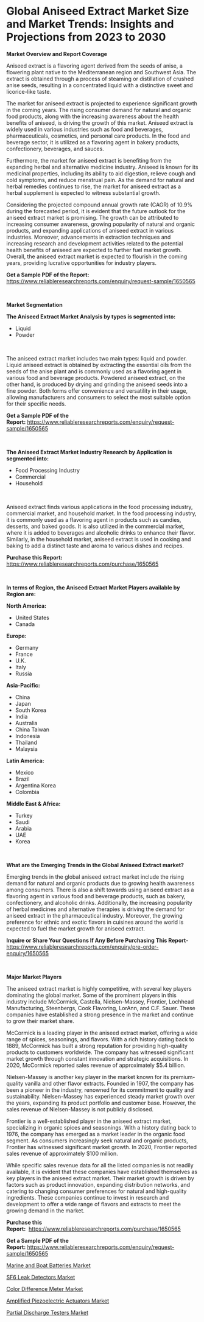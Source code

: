 <p><h1>Global Aniseed Extract Market Size and Market Trends: Insights and Projections from 2023 to 2030</h1></p><p><strong>Market Overview and Report Coverage</strong></p>
<p><p>Aniseed extract is a flavoring agent derived from the seeds of anise, a flowering plant native to the Mediterranean region and Southwest Asia. The extract is obtained through a process of steaming or distillation of crushed anise seeds, resulting in a concentrated liquid with a distinctive sweet and licorice-like taste.</p><p>The market for aniseed extract is projected to experience significant growth in the coming years. The rising consumer demand for natural and organic food products, along with the increasing awareness about the health benefits of aniseed, is driving the growth of this market. Aniseed extract is widely used in various industries such as food and beverages, pharmaceuticals, cosmetics, and personal care products. In the food and beverage sector, it is utilized as a flavoring agent in bakery products, confectionery, beverages, and sauces.</p><p>Furthermore, the market for aniseed extract is benefiting from the expanding herbal and alternative medicine industry. Aniseed is known for its medicinal properties, including its ability to aid digestion, relieve cough and cold symptoms, and reduce menstrual pain. As the demand for natural and herbal remedies continues to rise, the market for aniseed extract as a herbal supplement is expected to witness substantial growth.</p><p>Considering the projected compound annual growth rate (CAGR) of 10.9% during the forecasted period, it is evident that the future outlook for the aniseed extract market is promising. The growth can be attributed to increasing consumer awareness, growing popularity of natural and organic products, and expanding applications of aniseed extract in various industries. Moreover, advancements in extraction techniques and increasing research and development activities related to the potential health benefits of aniseed are expected to further fuel market growth. Overall, the aniseed extract market is expected to flourish in the coming years, providing lucrative opportunities for industry players.</p></p>
<p><strong>Get a Sample PDF of the Report:</strong> <a href="https://www.reliableresearchreports.com/enquiry/request-sample/1650565">https://www.reliableresearchreports.com/enquiry/request-sample/1650565</a></p>
<p>&nbsp;</p>
<p><strong>Market Segmentation</strong></p>
<p><strong>The Aniseed Extract Market Analysis by types is segmented into:</strong></p>
<p><ul><li>Liquid</li><li>Powder</li></ul></p>
<p>&nbsp;</p>
<p><p>The aniseed extract market includes two main types: liquid and powder. Liquid aniseed extract is obtained by extracting the essential oils from the seeds of the anise plant and is commonly used as a flavoring agent in various food and beverage products. Powdered aniseed extract, on the other hand, is produced by drying and grinding the aniseed seeds into a fine powder. Both forms offer convenience and versatility in their usage, allowing manufacturers and consumers to select the most suitable option for their specific needs.</p></p>
<p><strong>Get a Sample PDF of the Report:</strong>&nbsp;<a href="https://www.reliableresearchreports.com/enquiry/request-sample/1650565">https://www.reliableresearchreports.com/enquiry/request-sample/1650565</a></p>
<p>&nbsp;</p>
<p><strong>The Aniseed Extract Market Industry Research by Application is segmented into:</strong></p>
<p><ul><li>Food Processing Industry</li><li>Commercial</li><li>Household</li></ul></p>
<p>&nbsp;</p>
<p><p>Aniseed extract finds various applications in the food processing industry, commercial market, and household market. In the food processing industry, it is commonly used as a flavoring agent in products such as candies, desserts, and baked goods. It is also utilized in the commercial market, where it is added to beverages and alcoholic drinks to enhance their flavor. Similarly, in the household market, aniseed extract is used in cooking and baking to add a distinct taste and aroma to various dishes and recipes.</p></p>
<p><strong>Purchase this Report:</strong>&nbsp; <a href="https://www.reliableresearchreports.com/purchase/1650565">https://www.reliableresearchreports.com/purchase/1650565</a></p>
<p>&nbsp;</p>
<p><strong>In terms of Region, the Aniseed Extract Market Players available by Region are:</strong></p>
<p>
    <p> <strong> North America: </strong>
        <ul>
            <li>United States</li>
            <li>Canada</li>
        </ul>
        </p> 
    <p> <strong> Europe: </strong>
        <ul>
            <li>Germany</li>
            <li>France</li>
            <li>U.K.</li>
            <li>Italy</li>
            <li>Russia</li>
        </ul>
        </p> 
    <p> <strong> Asia-Pacific: </strong>
        <ul>
            <li>China</li>
            <li>Japan</li>
            <li>South Korea</li>
            <li>India</li>
            <li>Australia</li>
            <li>China Taiwan</li>
            <li>Indonesia</li>
            <li>Thailand</li>
            <li>Malaysia</li>
        </ul>
        </p> 
    <p> <strong> Latin America: </strong>
        <ul>
            <li>Mexico</li>
            <li>Brazil</li>
            <li>Argentina Korea</li>
            <li>Colombia</li>
        </ul>
        </p> 
    <p> <strong> Middle East & Africa: </strong>
        <ul>
            <li>Turkey</li>
            <li>Saudi</li>
            <li>Arabia</li>
            <li>UAE</li>
            <li>Korea</li>
        </ul>
    </p>
    </p>
<p>&nbsp;</p>
<p><strong>What are the Emerging Trends in the Global Aniseed Extract market?</strong></p>
<p><p>Emerging trends in the global aniseed extract market include the rising demand for natural and organic products due to growing health awareness among consumers. There is also a shift towards using aniseed extract as a flavoring agent in various food and beverage products, such as bakery, confectionery, and alcoholic drinks. Additionally, the increasing popularity of herbal medicines and alternative therapies is driving the demand for aniseed extract in the pharmaceutical industry. Moreover, the growing preference for ethnic and exotic flavors in cuisines around the world is expected to fuel the market growth for aniseed extract.</p></p>
<p><strong>Inquire or Share Your Questions If Any Before Purchasing This Report</strong>- <a href="https://www.reliableresearchreports.com/enquiry/pre-order-enquiry/1650565">https://www.reliableresearchreports.com/enquiry/pre-order-enquiry/1650565</a></p>
<p>&nbsp;</p>
<p><strong>Major Market Players</strong></p>
<p><p>The aniseed extract market is highly competitive, with several key players dominating the global market. Some of the prominent players in this industry include McCormick, Castella, Nielsen-Massey, Frontier, Lochhead Manufacturing, Steenbergs, Cook Flavoring, LorAnn, and C.F. Sauer. These companies have established a strong presence in the market and continue to grow their market share.</p><p>McCormick is a leading player in the aniseed extract market, offering a wide range of spices, seasonings, and flavors. With a rich history dating back to 1889, McCormick has built a strong reputation for providing high-quality products to customers worldwide. The company has witnessed significant market growth through constant innovation and strategic acquisitions. In 2020, McCormick reported sales revenue of approximately $5.4 billion.</p><p>Nielsen-Massey is another key player in the market known for its premium-quality vanilla and other flavor extracts. Founded in 1907, the company has been a pioneer in the industry, renowned for its commitment to quality and sustainability. Nielsen-Massey has experienced steady market growth over the years, expanding its product portfolio and customer base. However, the sales revenue of Nielsen-Massey is not publicly disclosed.</p><p>Frontier is a well-established player in the aniseed extract market, specializing in organic spices and seasonings. With a history dating back to 1976, the company has emerged as a market leader in the organic food segment. As consumers increasingly seek natural and organic products, Frontier has witnessed significant market growth. In 2020, Frontier reported sales revenue of approximately $100 million.</p><p>While specific sales revenue data for all the listed companies is not readily available, it is evident that these companies have established themselves as key players in the aniseed extract market. Their market growth is driven by factors such as product innovation, expanding distribution networks, and catering to changing consumer preferences for natural and high-quality ingredients. These companies continue to invest in research and development to offer a wide range of flavors and extracts to meet the growing demand in the market.</p></p>
<p><strong>Purchase this Report:</strong>&nbsp;&nbsp;<a href="https://www.reliableresearchreports.com/purchase/1650565">https://www.reliableresearchreports.com/purchase/1650565</a></p>
<p></p>
<p><strong>Get a Sample PDF of the Report:</strong>&nbsp;<a href="https://www.reliableresearchreports.com/enquiry/request-sample/1650565">https://www.reliableresearchreports.com/enquiry/request-sample/1650565</a></p>
<p><p><a href="https://medium.com/@mskylatoy/marine-and-boat-batteries-market-size-market-outlook-and-market-forecast-2023-to-2030-3fcdd59cf868">Marine and Boat Batteries Market</a></p><p><a href="https://medium.com/@samanthareed1916/sf6-leak-detectors-market-size-reveals-the-best-marketing-channels-in-global-industry-16daeb4351fb">SF6 Leak Detectors Market</a></p><p><a href="https://medium.com/@joanobrien1990/color-difference-meter-market-trends-forecast-and-competitive-analysis-to-2030-8a6ae93502bf">Color Difference Meter Market</a></p><p><a href="https://medium.com/@rosejohnson762014/amplified-piezoelectric-actuators-market-analysis-and-sze-forecasted-for-period-from-2023-to-2030-9f256a63dbd4">Amplified Piezoelectric Actuators Market</a></p><p><a href="https://medium.com/@tiffanytran1905/partial-discharge-testers-market-the-key-to-successful-business-strategy-forecast-till-2030-fe13a7f463bd">Partial Discharge Testers Market</a></p></p>